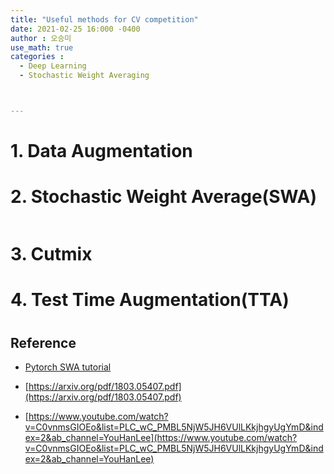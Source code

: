 ```yaml
---
title: "Useful methods for CV competition"
date: 2021-02-25 16:000 -0400
author : 오승미
use_math: true
categories :
  - Deep Learning
  - Stochastic Weight Averaging



---
```






# 1. Data Augmentation 

#   2. Stochastic Weight Average(SWA)



```python

```



# 3. Cutmix



# 4. Test Time Augmentation(TTA) 

# 





## Reference

- [Pytorch SWA tutorial](https://pytorch.org/blog/pytorch-1.6-now-includes-stochastic-weight-averaging/)
- [https://arxiv.org/pdf/1803.05407.pdf](https://arxiv.org/pdf/1803.05407.pdf)

- [https://www.youtube.com/watch?v=C0vnmsGIOEo&list=PLC_wC_PMBL5NjW5JH6VUlLKkjhgyUgYmD&index=2&ab_channel=YouHanLee](https://www.youtube.com/watch?v=C0vnmsGIOEo&list=PLC_wC_PMBL5NjW5JH6VUlLKkjhgyUgYmD&index=2&ab_channel=YouHanLee)





